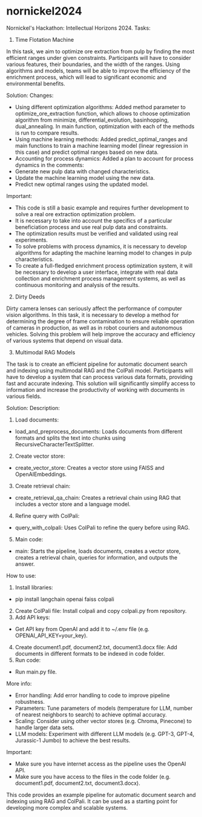 # nornickel2024
Nornickel's Hackathon: Intellectual Horizons 2024.
Tasks:

1. Time Flotation Machine

In this task, we aim to optimize ore extraction from pulp by finding the most efficient ranges under given constraints. Participants will have to consider various features, their boundaries, and the width of the ranges. Using algorithms and models, teams will be able to improve the efficiency of the enrichment process, which will lead to significant economic and environmental benefits.

Solution:
Changes:

- Using different optimization algorithms: Added method parameter to optimize_ore_extraction function, which allows to choose optimization algorithm from minimize, differential_evolution, basinhopping, dual_annealing. In main function, optimization with each of the methods is run to compare results.
- Using machine learning methods: Added predict_optimal_ranges and main functions to train a machine learning model (linear regression in this case) and predict optimal ranges based on new data.
- Accounting for process dynamics: Added a plan to account for process dynamics in the comments:
- Generate new pulp data with changed characteristics.
- Update the machine learning model using the new data.
- Predict new optimal ranges using the updated model.

Important:

- This code is still a basic example and requires further development to solve a real ore extraction optimization problem.
- It is necessary to take into account the specifics of a particular beneficiation process and use real pulp data and constraints.
 - The optimization results must be verified and validated using real experiments.
- To solve problems with process dynamics, it is necessary to develop algorithms for adapting the machine learning model to changes in pulp characteristics.
- To create a full-fledged enrichment process optimization system, it will be necessary to develop a user interface, integrate with real data collection and enrichment process management systems, as well as continuous monitoring and analysis of the results.

2. Dirty Deeds

Dirty camera lenses can seriously affect the performance of computer vision algorithms. In this task, it is necessary to develop a method for determining the degree of frame contamination to ensure reliable operation of cameras in production, as well as in robot couriers and autonomous vehicles. Solving this problem will help improve the accuracy and efficiency of various systems that depend on visual data.

3. Multimodal RAG Models

The task is to create an efficient pipeline for automatic document search and indexing using multimodal RAG and the ColPali model. Participants will have to develop a system that can process various data formats, providing fast and accurate indexing. This solution will significantly simplify access to information and increase the productivity of working with documents in various fields.

Solution:
Description:

1. Load documents:
- load_and_preprocess_documents: Loads documents from different formats and splits the text into chunks using RecursiveCharacterTextSplitter.
2. Create vector store:
- create_vector_store: Creates a vector store using FAISS and OpenAIEmbeddings.
3. Create retrieval chain:
- create_retrieval_qa_chain: Creates a retrieval chain using RAG that includes a vector store and a language model.
4. Refine query with ColPali:
- query_with_colpali: Uses ColPali to refine the query before using RAG.
5. Main code:
- main: Starts the pipeline, loads documents, creates a vector store, creates a retrieval chain, queries for information, and outputs the answer.

 How to use:

1. Install libraries:
- pip install langchain openai faiss colpali
2. Create ColPali file: Install colpali and copy colpali.py from repository.
3. Add API keys:

- Get API key from OpenAI and add it to ~/.env file (e.g. OPENAI_API_KEY=your_key).
4. Create document1.pdf, document2.txt, document3.docx file: Add documents in different formats to be indexed in code folder.
5. Run code:

- Run main.py file.

More info:

- Error handling: Add error handling to code to improve pipeline robustness.
- Parameters: Tune parameters of models (temperature for LLM, number of nearest neighbors to search) to achieve optimal accuracy.
 - Scaling: Consider using other vector stores (e.g. Chroma, Pinecone) to handle larger data sets.
- LLM models: Experiment with different LLM models (e.g. GPT-3, GPT-4, Jurassic-1 Jumbo) to achieve the best results.

Important:

- Make sure you have internet access as the pipeline uses the OpenAI API.
- Make sure you have access to the files in the code folder (e.g. document1.pdf, document2.txt, document3.docx).

This code provides an example pipeline for automatic document search and indexing using RAG and ColPali. It can be used as a starting point for developing more complex and scalable systems.
